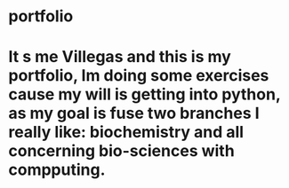 # portfolio
# It s me Villegas and this is my portfolio, Im doing some exercises cause my will is getting into python, as my goal is fuse two branches I really like: biochemistry and all concerning bio-sciences with compputing.